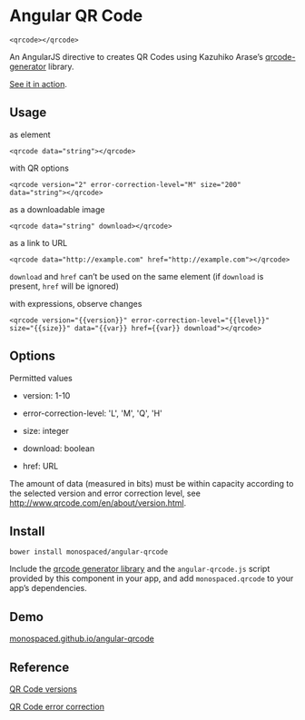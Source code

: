 Angular QR Code
===============

    <qrcode></qrcode>

An AngularJS directive to creates QR Codes using Kazuhiko Arase’s [qrcode-generator](https://github.com/kazuhikoarase/qrcode-generator) library.

[See it in action](http://monospaced.github.io/angular-qrcode).

Usage
-----

as element

    <qrcode data="string"></qrcode>

with QR options

    <qrcode version="2" error-correction-level="M" size="200" data="string"></qrcode>

as a downloadable image

    <qrcode data="string" download></qrcode>

as a link to URL

    <qrcode data="http://example.com" href="http://example.com"></qrcode>

`download` and `href` can’t be used on the same element (if `download` is present, `href` will be ignored)

with expressions, observe changes

    <qrcode version="{{version}}" error-correction-level="{{level}}" size="{{size}}" data="{{var}} href={{var}} download"></qrcode>

Options
-------

Permitted values

* version: 1-10

* error-correction-level: 'L', 'M', 'Q', 'H'

* size: integer

* download: boolean

* href: URL

The amount of data (measured in bits) must be within capacity according to the selected version and error correction level, see http://www.qrcode.com/en/about/version.html.

Install
-------

    bower install monospaced/angular-qrcode

Include the [qrcode generator library](https://raw.github.com/monospaced/bower-qrcode-generator/master/js/qrcode.js) and the `angular-qrcode.js` script provided by this component in your app, and add `monospaced.qrcode` to your app’s dependencies.

Demo
----------------

[monospaced.github.io/angular-qrcode](http://monospaced.github.io/angular-qrcode)

Reference
----------------

[QR Code versions](http://www.qrcode.com/en/about/version.html)

[QR Code error correction](http://www.qrcode.com/en/about/error_correction.html)
